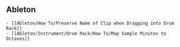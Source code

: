 ## Ableton
	- [[Ableton/How To/Preserve Name of Clip when Dragging into Drum Rack]]
	- [[Ableton/Instrument/Drum Rack/How To/Map Sample Minutes to Octaves]]